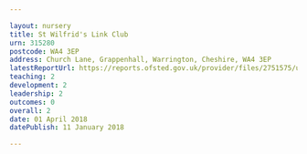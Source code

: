 ```yaml
---

layout: nursery
title: St Wilfrid's Link Club
urn: 315280
postcode: WA4 3EP
address: Church Lane, Grappenhall, Warrington, Cheshire, WA4 3EP
latestReportUrl: https://reports.ofsted.gov.uk/provider/files/2751575/urn/315280.pdf
teaching: 2
development: 2
leadership: 2
outcomes: 0
overall: 2
date: 01 April 2018 
datePublish: 11 January 2018

---
```

